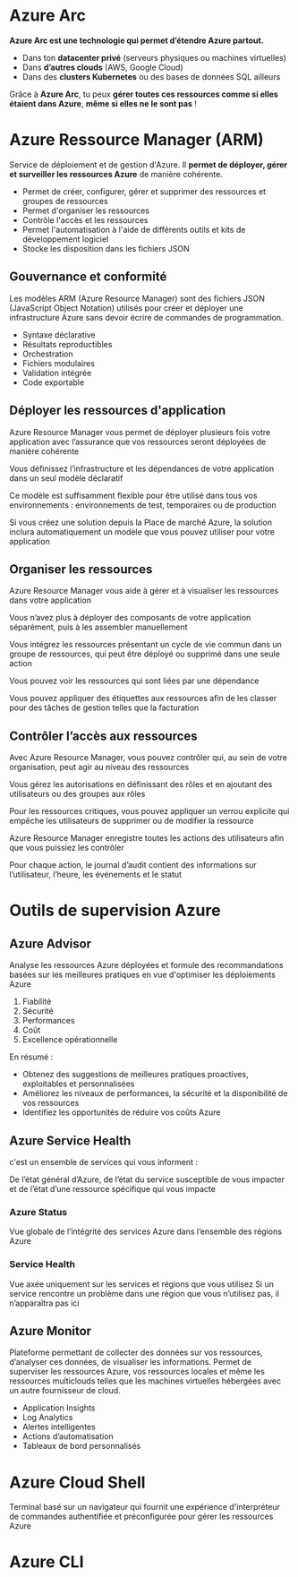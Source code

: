 # Azure Arc
**Azure Arc est une technologie qui permet d’étendre Azure partout.**

- Dans ton **datacenter privé** (serveurs physiques ou machines virtuelles)
- Dans **d’autres clouds** (AWS, Google Cloud)
- Dans des **clusters Kubernetes** ou des bases de données SQL ailleurs

Grâce à **Azure Arc**, tu peux **gérer toutes ces ressources comme si elles étaient dans Azure**, **même si elles ne le sont pas** !

# Azure Ressource Manager (ARM)
Service de déploiement et de gestion d'Azure. Il **permet de déployer, gérer et surveiller les ressources Azure** de manière cohérente.

- Permet de créer, configurer, gérer et supprimer des ressources et groupes de ressources
- Permet d'organiser les ressources
- Contrôle l'accès et les ressources
- Permet l'automatisation à l'aide de différents outils et kits de développement logiciel
- Stocke les disposition dans les fichiers JSON

## Gouvernance et conformité
Les modèles ARM (Azure Resource Manager) sont des fichiers JSON (JavaScript Object Notation) utilisés pour créer et déployer une infrastructure Azure sans devoir écrire de commandes de programmation.

- Syntaxe déclarative
- Résultats reproductibles
- Orchestration
- Fichiers modulaires
- Validation intégrée
- Code exportable

## Déployer les ressources d'application
Azure Resource Manager vous permet de déployer plusieurs fois votre application avec l’assurance que vos ressources seront déployées de manière cohérente

Vous définissez l’infrastructure et les dépendances de votre application dans un seul modèle déclaratif

Ce modèle est suffisamment flexible pour être utilisé dans tous vos environnements : environnements de test, temporaires ou de production

Si vous créez une solution depuis la Place de marché Azure, la solution inclura automatiquement un modèle que vous pouvez utiliser pour votre application

## Organiser les ressources

Azure Resource Manager vous aide à gérer et à visualiser les ressources dans votre application

Vous n’avez plus à déployer des composants de votre application séparément, puis à les assembler manuellement

Vous intégrez les ressources présentant un cycle de vie commun dans un groupe de ressources, qui peut être déployé ou supprimé dans une seule action

Vous pouvez voir les ressources qui sont liées par une dépendance

Vous pouvez appliquer des étiquettes aux ressources afin de les classer pour des tâches de gestion telles que la facturation

## Contrôler l’accès aux ressources

Avec Azure Resource Manager, vous pouvez contrôler qui, au sein de votre organisation, peut agir au niveau des ressources

Vous gérez les autorisations en définissant des rôles et en ajoutant des utilisateurs ou des groupes aux rôles

Pour les ressources critiques, vous pouvez appliquer un verrou explicite qui empêche les utilisateurs de supprimer ou de modifier la ressource

Azure Resource Manager enregistre toutes les actions des utilisateurs afin que vous puissiez les contrôler

Pour chaque action, le journal d’audit contient des informations sur l’utilisateur, l’heure, les événements et le statut

# Outils de supervision Azure

## Azure Advisor

Analyse les ressources Azure déployées et formule des recommandations basées sur les meilleures pratiques en vue d'optimiser les déploiements Azure

1. Fiabilité
2. Sécurité
3. Performances
4. Coût
5. Excellence opérationnelle

En résumé :

- Obtenez des suggestions de meilleures pratiques proactives, exploitables et personnalisées
- Améliorez les niveaux de performances, la sécurité et la disponibilité de vos ressources
- Identifiez les opportunités de réduire vos coûts Azure

## Azure Service Health
c'est un ensemble de services qui vous informent :

De l’état général d’Azure, de l’état du service susceptible de vous impacter et de l’état d’une ressource spécifique qui vous impacte

### Azure Status
Vue globale de l’intégrité des services Azure dans l’ensemble des régions Azure

### Service Health
Vue axée uniquement sur les services et régions que vous utilisez
Si un service rencontre un problème dans une région que vous n’utilisez pas, il n’apparaîtra pas ici

## Azure Monitor
Plateforme permettant de collecter des données sur vos ressources, d’analyser ces données, de visualiser les informations. Permet de superviser les ressources Azure, vos ressources locales et même les ressources multiclouds telles que les machines virtuelles hébergées avec un autre fournisseur de cloud.

- Application Insights
- Log Analytics
- Alertes intelligentes
- Actions d’automatisation
- Tableaux de bord personnalisés

# Azure Cloud Shell
Terminal basé sur un navigateur qui fournit une expérience d'interpréteur de commandes authentifiée et préconfigurée pour gérer les ressources Azure
# Azure CLI